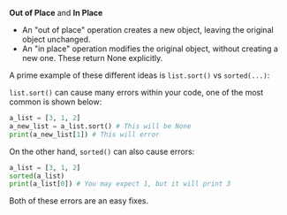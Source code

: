 **Out of Place** and **In Place**

- An "out of place" operation creates a new object, leaving the original object unchanged. 
- An "in place" operation modifies the original object, without creating a new one. These return None explicitly.

A prime example of these different ideas is `list.sort()` vs `sorted(...)`:

`list.sort()` can cause many errors within your code, one of the most common is shown below:

```py
a_list = [3, 1, 2]
a_new_list = a_list.sort() # This will be None
print(a_new_list[1]) # This will error
```

On the other hand, `sorted()` can also cause errors:

```py
a_list = [3, 1, 2]
sorted(a_list)
print(a_list[0]) # You may expect 1, but it will print 3
```

Both of these errors are an easy fixes.
